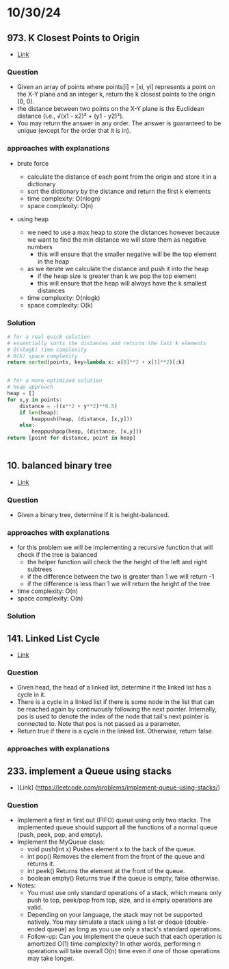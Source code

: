 # 10/30/24

## 973. K Closest Points to Origin
- [Link](https://leetcode.com/problems/k-closest-points-to-origin/)

### Question
- Given an array of points where points[i] = [xi, yi] represents a point on the X-Y plane and an integer k, return the k closest points to the origin (0, 0).
- the distance between two points on the X-Y plane is the Euclidean distance (i.e., √(x1 - x2)² + (y1 - y2)²).
- You may return the answer in any order. The answer is guaranteed to be unique (except for the order that it is in).

### approaches with explanations
- brute force
  - calculate the distance of each point from the origin and store it in a dictionary
  - sort the dictionary by the distance and return the first k elements
  - time complexity: O(nlogn)
  - space complexity: O(n)

- using heap
  - we need to use a max heap to store the distances however because we want to find the min distance we will store them as negative numbers 
    - this will ensure that the smaller negative will be the top element in the heap
  - as we iterate we calculate the distance and push it into the heap
    - if the heap size is greater than k we pop the top element
    - this will ensure that the heap will always have the k smallest distances
  - time complexity: O(nlogk)
  - space complexity: O(k)
### Solution

```python
# for a real quick solution
# essentially sorts the distances and returns the last k elements
# O(nlogk) time complexity
# O(k) space complexity
return sorted(points, key=lambda x: x[0]**2 + x[1]**2)[:k]


# for a more optimized solution
# heap approach
heap = []
for x,y in points:
    distance = -((x**2 + y**2)**0.5)
    if len(heap):
        heappush(heap, (distance, [x,y]))
    else:
        heappushpop(heap, (distance, [x,y]))
return [point for distance, point in heap]
        
```
## 10. balanced binary tree
- [Link](https://leetcode.com/problems/balanced-binary-tree/)

### Question
- Given a binary tree, determine if it is height-balanced.

### approaches with explanations
- for this problem we will be implementing a recursive function that will check if the tree is balanced
  - the helper function will check the the height of the left and right subtrees
  - if the difference between the two is greater than 1 we will return -1
  - if the difference is less than 1 we will return the height of the tree
- time complexity: O(n)
- space complexity: O(n)

### Solution


## 141. Linked List Cycle
- [Link](https://leetcode.com/problems/linked-list-cycle/)

### Question
- Given head, the head of a linked list, determine if the linked list has a cycle in it.
- There is a cycle in a linked list if there is some node in the list that can be reached again by continuously following the next pointer. Internally, pos is used to denote the index of the node that tail's next pointer is connected to. Note that pos is not passed as a parameter.
- Return true if there is a cycle in the linked list. Otherwise, return false.

### approaches with explanations

## 233. implement a Queue using stacks
- [Link] (https://leetcode.com/problems/implement-queue-using-stacks/)

### Question
- Implement a first in first out (FIFO) queue using only two stacks. The implemented queue should support all the functions of a normal queue (push, peek, pop, and empty).
- Implement the MyQueue class:
  - void push(int x) Pushes element x to the back of the queue.
  - int pop() Removes the element from the front of the queue and returns it.
  - int peek() Returns the element at the front of the queue.
  - boolean empty() Returns true if the queue is empty, false otherwise.
- Notes:
    - You must use only standard operations of a stack, which means only push to top, peek/pop from top, size, and is empty operations are valid.
    - Depending on your language, the stack may not be supported natively. You may simulate a stack using a list or deque (double-ended queue) as long as you use only a stack's standard operations.
    - Follow-up: Can you implement the queue such that each operation is amortized O(1) time complexity? In other words, performing n operations will take overall O(n) time even if one of those operations may take longer.
